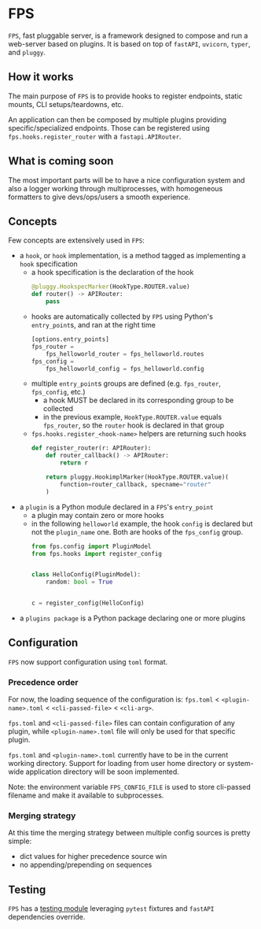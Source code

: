 # FPS

`FPS`, fast pluggable server, is a framework designed to compose and run a web-server based on plugins.
It is based on top of `fastAPI`, `uvicorn`, `typer`, and `pluggy`.

## How it works

The main purpose of `FPS` is to provide hooks to register endpoints, static mounts, CLI setups/teardowns, etc.

An application can then be composed by multiple plugins providing specific/specialized endpoints. Those can be registered using `fps.hooks.register_router` with a `fastapi.APIRouter`.


## What is coming soon

The most important parts will be to have a nice configuration system and also a logger working through multiprocesses, with homogeneous formatters to give devs/ops/users a smooth experience.

## Concepts

Few concepts are extensively used in `FPS`:
- a `hook`, or `hook` implementation, is a method tagged as implementing a `hook` specification
  - a hook specification is the declaration of the hook
    ```python
    @pluggy.HookspecMarker(HookType.ROUTER.value)
    def router() -> APIRouter:
        pass
    ```
  - hooks are automatically collected by `FPS` using Python's `entry_point`s, and ran at the right time
    ```python
    [options.entry_points]
    fps_router =
        fps_helloworld_router = fps_helloworld.routes
    fps_config =
        fps_helloworld_config = fps_helloworld.config
    ```
  - multiple `entry_point`s groups are defined (e.g. `fps_router`, `fps_config`, etc.)
    - a hook MUST be declared in its corresponding group to be collected
    - in the previous example, `HookType.ROUTER.value` equals `fps_router`, so the `router` hook is declared in that group
  - `fps.hooks.register_<hook-name>` helpers are returning such hooks
    ```python
    def register_router(r: APIRouter):
        def router_callback() -> APIRouter:
            return r

        return pluggy.HookimplMarker(HookType.ROUTER.value)(
            function=router_callback, specname="router"
        )
    ```
- a `plugin` is a Python module declared in a `FPS`'s `entry_point`
  - a plugin may contain zero or more hooks
  - in the following `helloworld` example, the hook `config` is declared but not the `plugin_name` one. Both are hooks of the `fps_config` group.
    ```python
    from fps.config import PluginModel
    from fps.hooks import register_config


    class HelloConfig(PluginModel):
        random: bool = True


    c = register_config(HelloConfig)
    ```
- a `plugins package` is a Python package declaring one or more plugins


## Configuration

`FPS` now support configuration using `toml` format.

### Precedence order

For now, the loading sequence of the configuration is: `fps.toml` < `<plugin-name>.toml` < `<cli-passed-file>` < `<cli-arg>`.

`fps.toml` and `<cli-passed-file>` files can contain configuration of any plugin, while `<plugin-name>.toml` file 
will only be used for that specific plugin.

`fps.toml` and `<plugin-name>.toml` currently have to be in the current working directory. Support for loading from user home
directory or system-wide application directory will be soon implemented.

Note: the environment variable `FPS_CONFIG_FILE` is used to store cli-passed filename and make it available to subprocesses.

### Merging strategy

At this time the merging strategy between multiple config sources is pretty simple:
- dict values for higher precedence source win
- no appending/prepending on sequences


## Testing

`FPS` has a [testing module](fps/testing/README.md) leveraging `pytest` fixtures and `fastAPI` dependencies override.
